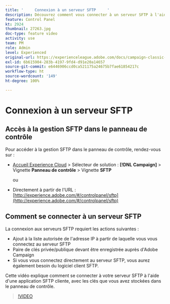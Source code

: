 ```yaml
---
title: '     Connexion à un serveur SFTP     '
description: Découvrez comment vous connecter à un serveur SFTP à l'aide d'une application SFTP cliente, avec les clés que vous avez stockées dans le panneau de contrôle.
feature: Control Panel
kt: 2924
thumbnail: 27263.jpg
doc-type: feature video
activity: use
team: PM
role: Admin
level: Experienced
original-url: https://experienceleague.adobe.com/docs/campaign-classic-learn/tutorials/administrating/control-panel-acc/connect-to-sftp-server.html
exl-id: 6b615904-283b-4197-9fd4-d91e20a14657
source-git-commit: e6446906ccd0ca521175a24675b7fae61854217c
workflow-type: ht
source-wordcount: '149'
ht-degree: 100%

---
```


# Connexion à un serveur SFTP

## Accès à la gestion SFTP dans le panneau de contrôle

Pour accéder à la gestion SFTP dans le panneau de contrôle, rendez-vous sur :

* [Accueil Experience Cloud](https://experience.adobe.com/#/home) > Sélecteur de solution : **[!DNL Campaign]** > Vignette **Panneau de contrôle** > Vignette **SFTP**

   ou
* Directement à partir de l&#39;URL : [http://experience.adobe.com/#/controlpanel/sftp](http://experience.adobe.com/#/controlpanel/sftp)

## Comment se connecter à un serveur SFTP

La connexion aux serveurs SFTP requiert les actions suivantes :

* Ajout à la liste autorisée de l&#39;adresse IP à partir de laquelle vous vous connectez au serveur SFTP
* Paire de clés privée/publique devant être enregistrée auprès d&#39;Adobe Campaign
* Si vous vous connectez directement au serveur SFTP, vous aurez également besoin du logiciel client SFTP.

Cette vidéo explique comment se connecter à votre serveur SFTP à l&#39;aide d&#39;une application SFTP cliente, avec les clés que vous avez stockées dans le panneau de contrôle.

>[!VIDEO](https://video.tv.adobe.com/v/27263?quality=12)
